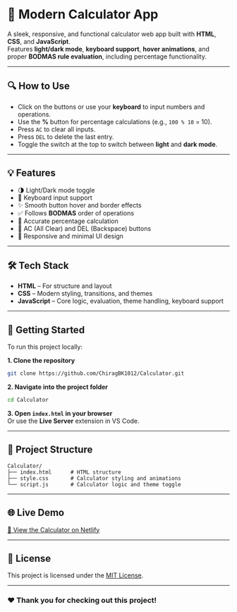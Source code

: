 # 🧮 Modern Calculator App

A sleek, responsive, and functional calculator web app built with **HTML**, **CSS**, and **JavaScript**.  
Features **light/dark mode**, **keyboard support**, **hover animations**, and proper **BODMAS rule evaluation**, including percentage functionality.

---

## 🔍 How to Use

- Click on the buttons or use your **keyboard** to input numbers and operations.
- Use the **%** button for percentage calculations (e.g., `100 % 10` = 10).
- Press `AC` to clear all inputs.
- Press `DEL` to delete the last entry.
- Toggle the switch at the top to switch between **light** and **dark mode**.

---

## 💡 Features

- 🌗 Light/Dark mode toggle  
- 🔢 Keyboard input support  
- ✨ Smooth button hover and border effects  
- ✅ Follows **BODMAS** order of operations  
- 💯 Accurate percentage calculation  
- 🧼 AC (All Clear) and DEL (Backspace) buttons  
- 🎨 Responsive and minimal UI design

---

## 🛠️ Tech Stack

- **HTML** – For structure and layout  
- **CSS** – Modern styling, transitions, and themes  
- **JavaScript** – Core logic, evaluation, theme handling, keyboard support

---

## 🚀 Getting Started

To run this project locally:

**1. Clone the repository**
```bash
git clone https://github.com/ChiragBK1012/Calculator.git
```

**2. Navigate into the project folder**
```bash
cd Calculator
```

**3. Open `index.html` in your browser**  
Or use the **Live Server** extension in VS Code.

---

## 📁 Project Structure

```plaintext
Calculator/
├── index.html      # HTML structure
├── style.css       # Calculator styling and animations
└── script.js       # Calculator logic and theme toggle
```

---

## 🌐 Live Demo

[🚀 View the Calculator on Netlify](https://calculator-chiragproject.netlify.app)  
<!-- Replace this with your actual Netlify or GitHub Pages link -->

---

## 📜 License

This project is licensed under the [MIT License](LICENSE).

---

### ❤️ Thank you for checking out this project!
